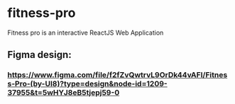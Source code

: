 # fitness-pro
Fitness pro is an interactive ReactJS Web Application
## Figma design:

### https://www.figma.com/file/f2fZvQwtrvL9OrDk44vAFl/Fitness-Pro-(by-UI8)?type=design&node-id=1209-37955&t=5wHYJ8eB5tjepj59-0
